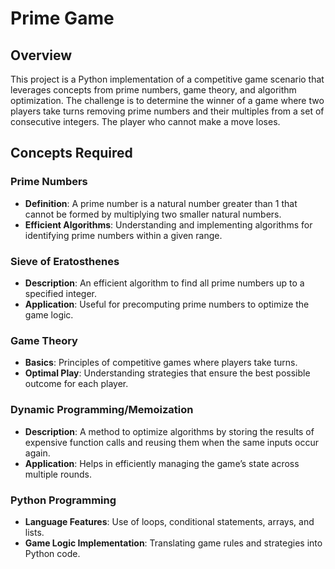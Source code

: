 
# Prime Game

## Overview

This project is a Python implementation of a competitive game scenario that leverages concepts from prime numbers, game theory, and algorithm optimization. The challenge is to determine the winner of a game where two players take turns removing prime numbers and their multiples from a set of consecutive integers. The player who cannot make a move loses.

## Concepts Required

### Prime Numbers

- **Definition**: A prime number is a natural number greater than 1 that cannot be formed by multiplying two smaller natural numbers.
- **Efficient Algorithms**: Understanding and implementing algorithms for identifying prime numbers within a given range.

### Sieve of Eratosthenes

- **Description**: An efficient algorithm to find all prime numbers up to a specified integer.
- **Application**: Useful for precomputing prime numbers to optimize the game logic.

### Game Theory

- **Basics**: Principles of competitive games where players take turns.
- **Optimal Play**: Understanding strategies that ensure the best possible outcome for each player.

### Dynamic Programming/Memoization

- **Description**: A method to optimize algorithms by storing the results of expensive function calls and reusing them when the same inputs occur again.
- **Application**: Helps in efficiently managing the game’s state across multiple rounds.

### Python Programming

- **Language Features**: Use of loops, conditional statements, arrays, and lists.
- **Game Logic Implementation**: Translating game rules and strategies into Python code.
